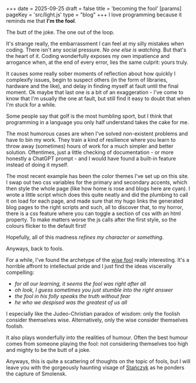 +++
date = 2025-09-25
draft = false
title = 'becoming the fool'
[params]
    pageKey = 'src/light.js'
    type = "blog"
+++
I love programming because it reminds me that **I'm the fool**.

The butt of the joke. The one out of the loop.

It's strange really, the embarrassment I can feel at my silly
mistakes when coding. There isn't any social pressure. *No one
else is watching.* But that's the heart of it. Coding wonderfully
exposes my own impatience and arrogance when, at the end of
every error, lies the same culprit: yours truly. 

It causes some really sober moments of reflection about how 
quickly I complexify issues, begin to suspect others (in the
form of libraries, hardware and the like), and delay in 
finding myself at fault until the final moment. Ok maybe that 
last one is a bit of an exaggeration - I've come to know that 
I'm usually the one at fault, but still find it easy to doubt 
that when I'm stuck for a while.

Some people say that golf is the most humbling sport, but
I think that programming in a language you only
half understand takes the cake for me.

The most humorous cases are when I've solved non-existent
problems and have to bin my work. They train a kind of 
resilience where you learn to throw away (sometimes) hours of work for a 
much simpler and better solution. Oftentimes, just a little
checking of documentation - or more honestly a ChatGPT prompt -
and I would have found a built-in feature instead of doing
it myself.

The most recent example has been the color themes I've
set up on this site. I swap out two css variables for the
primary and secondary accents, which then style the whole page
(like how home is rose and blogs here are cyan). I wrote
a little script which does this quite neatly and did the
plumbing to call it on load for each page, and made sure that 
my hugo links the generated blog pages to the right scripts and
such, all to discover that, to my horror, there is a css
feature where you can toggle a section of css with an html 
property. To make matters worse the js calls after the first 
style, so the colours flicker to the default first!

Hopefully, all of this madness *refines my character or
something*.

Anyways, back to fools.

For a while, I've found the archetype of the [wise fool][1]
really interesting. It's a horrible affront to intellectual 
pride and I just find the ideas viscerally compelling:
- *for all our learning, it seems the fool was right after all*
- *oh look, I guess sometimes you just stumble into the right answer*
- *the fool in his folly speaks the truth without fear*
- *he who we despised was the greatest of us all*

I especially like the Judeo-Christian paradox of wisdom: only the 
foolish consider themselves wise. Alternatively, only
the wise consider themselves foolish.

It also plays wonderfully into the realities of humour. 
Often the best humour comes from someone playing the fool:
not considering themselves too high and mighty to be the
butt of a joke.

Anyways, this is quite a scattering of thoughts on
the topic of fools, but I will leave you with the
gorgeously haunting visage of [Stańczyk][2]
as he ponders the capture of Smolensk.

[1]: https://en.wikipedia.org/wiki/Wise_fool
[2]: https://en.wikipedia.org/wiki/Sta%C5%84czyk

